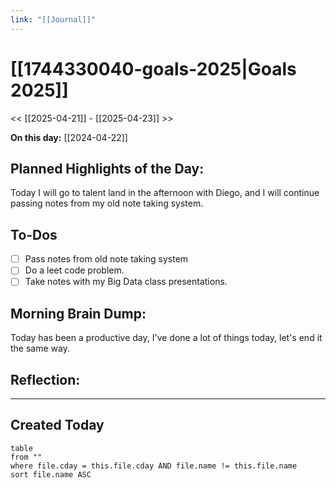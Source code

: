 ```yaml
---
link: "[[Journal]]"
---
```

# [[1744330040-goals-2025|Goals 2025]]
<< [[2025-04-21]] - [[2025-04-23]] >>

**On this day:** [[2024-04-22]]
## Planned Highlights of the Day:
Today I will go to talent land in the afternoon with Diego, and I will continue passing notes from my old note taking system.
## To-Dos
- [ ] Pass notes from old note taking system
- [ ] Do a leet code problem.
- [ ] Take notes with my Big Data class presentations.
## Morning Brain Dump:
Today has been a productive day, I've done a lot of things today, let's end it the same way.
## Reflection:

---
## Created Today
```dataview
table
from ""
where file.cday = this.file.cday AND file.name != this.file.name
sort file.name ASC
```

